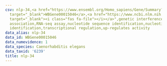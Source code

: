 ```yaml
---
csv: nlp-34,<a href="https://www.ensembl.org/Homo_sapiens/Gene/Summary?db=core;g=WBGene00015046"
  target="_blank">WBGene00015046</a>,<a href="https://www.ncbi.nlm.nih.gov/pubmed/27496166"
  target="_blank"><i class="fas fa-file"></i></a>",genetic interference,functional
  association,RNA-seq assay,nucleotide sequence identification,nucleotide sequence
  identification,transcriptional regulation,up-regulates activity
data_alias: nlp-34
data_id: WBGene00015046
data_numevidence: 1
data_species: Caenorhabditis elegans
data_taxid: '6239'
title: nlp-34
---
```

